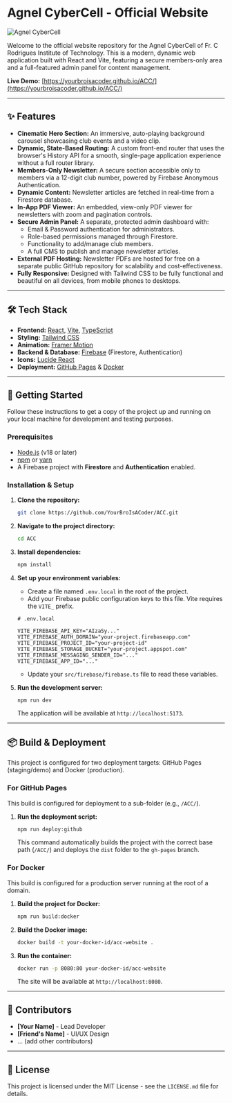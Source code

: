 # Agnel CyberCell - Official Website

![Agnel CyberCell](https://your-image-host.com/hero-screenshot.png) <!-- Optional: Add a screenshot of your hero section -->

Welcome to the official website repository for the Agnel CyberCell of Fr. C Rodrigues Institute of Technology. This is a modern, dynamic web application built with React and Vite, featuring a secure members-only area and a full-featured admin panel for content management.

**Live Demo:** [https://yourbroisacoder.github.io/ACC/](https://yourbroisacoder.github.io/ACC/)

---

## ✨ Features

*   **Cinematic Hero Section:** An immersive, auto-playing background carousel showcasing club events and a video clip.
*   **Dynamic, State-Based Routing:** A custom front-end router that uses the browser's History API for a smooth, single-page application experience without a full router library.
*   **Members-Only Newsletter:** A secure section accessible only to members via a 12-digit club number, powered by Firebase Anonymous Authentication.
*   **Dynamic Content:** Newsletter articles are fetched in real-time from a Firestore database.
*   **In-App PDF Viewer:** An embedded, view-only PDF viewer for newsletters with zoom and pagination controls.
*   **Secure Admin Panel:** A separate, protected admin dashboard with:
    *   Email & Password authentication for administrators.
    *   Role-based permissions managed through Firestore.
    *   Functionality to add/manage club members.
    *   A full CMS to publish and manage newsletter articles.
*   **External PDF Hosting:** Newsletter PDFs are hosted for free on a separate public GitHub repository for scalability and cost-effectiveness.
*   **Fully Responsive:** Designed with Tailwind CSS to be fully functional and beautiful on all devices, from mobile phones to desktops.

---

## 🛠️ Tech Stack

*   **Frontend:** [React](https://reactjs.org/), [Vite](https://vitejs.dev/), [TypeScript](https://www.typescriptlang.org/)
*   **Styling:** [Tailwind CSS](https://tailwindcss.com/)
*   **Animation:** [Framer Motion](https://www.framer.com/motion/)
*   **Backend & Database:** [Firebase](https://firebase.google.com/) (Firestore, Authentication)
*   **Icons:** [Lucide React](https://lucide.dev/)
*   **Deployment:** [GitHub Pages](https://pages.github.com/) & [Docker](https://www.docker.com/)

---

## 🚀 Getting Started

Follow these instructions to get a copy of the project up and running on your local machine for development and testing purposes.

### Prerequisites

*   [Node.js](https://nodejs.org/) (v18 or later)
*   [npm](https://www.npmjs.com/) or [yarn](https://yarnpkg.com/)
*   A Firebase project with **Firestore** and **Authentication** enabled.

### Installation & Setup

1.  **Clone the repository:**
    ```bash
    git clone https://github.com/YourBroIsACoder/ACC.git
    ```

2.  **Navigate to the project directory:**
    ```bash
    cd ACC
    ```

3.  **Install dependencies:**
    ```bash
    npm install
    ```

4.  **Set up your environment variables:**
    *   Create a file named `.env.local` in the root of the project.
    *   Add your Firebase public configuration keys to this file. Vite requires the `VITE_` prefix.

    ```
    # .env.local

    VITE_FIREBASE_API_KEY="AIzaSy..."
    VITE_FIREBASE_AUTH_DOMAIN="your-project.firebaseapp.com"
    VITE_FIREBASE_PROJECT_ID="your-project-id"
    VITE_FIREBASE_STORAGE_BUCKET="your-project.appspot.com"
    VITE_FIREBASE_MESSAGING_SENDER_ID="..."
    VITE_FIREBASE_APP_ID="..."
    ```
    *   Update your `src/firebase/firebase.ts` file to read these variables.

5.  **Run the development server:**
    ```bash
    npm run dev
    ```
    The application will be available at `http://localhost:5173`.

---

## 📦 Build & Deployment

This project is configured for two deployment targets: GitHub Pages (staging/demo) and Docker (production).

### For GitHub Pages

This build is configured for deployment to a sub-folder (e.g., `/ACC/`).

1.  **Run the deployment script:**
    ```bash
    npm run deploy:github
    ```
    This command automatically builds the project with the correct base path (`/ACC/`) and deploys the `dist` folder to the `gh-pages` branch.

### For Docker

This build is configured for a production server running at the root of a domain.

1.  **Build the project for Docker:**
    ```bash
    npm run build:docker
    ```

2.  **Build the Docker image:**
    ```bash
    docker build -t your-docker-id/acc-website .
    ```

3.  **Run the container:**
    ```bash
    docker run -p 8080:80 your-docker-id/acc-website
    ```
    The site will be available at `http://localhost:8080`.

---

## 👥 Contributors

*   **[Your Name]** - Lead Developer
*   **[Friend's Name]** - UI/UX Design
*   ... (add other contributors)

---

## 📜 License

This project is licensed under the MIT License - see the `LICENSE.md` file for details.
